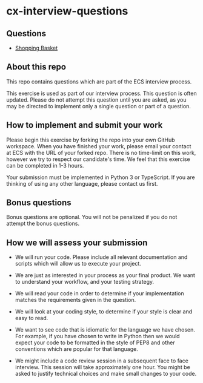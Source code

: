 # cx-interview-questions

## Questions

* [Shopping Basket](question.0.shopping_basket.md)

## About this repo

This repo contains questions which are part of the ECS interview process. 

This exercise is used as part of our interview process. This question is often updated. Please do not attempt this question until you are asked, as you may be directed to implement only a single question or part of a question.

## How to implement and submit your work

Please begin this exercise by forking the repo into your own GitHub workspace. When you have finished your work, please email your contact at ECS with the URL of your forked repo. There is no time-limit on this work, however we try to respect our candidate's time. We feel that this exercise can be completed in 1-3 hours. 

Your submission must be implemented in Python 3 or TypeScript. If you are thinking of using any other language, please contact us first.

## Bonus questions

Bonus questions are optional. You will not be penalized if you do not attempt the bonus questions.

## How we will assess your submission

* We will run your code. Please include all relevant documentation and scripts which will allow us to execute your project.

* We are just as interested in your process as your final product. We want to understand your workflow, and your testing strategy.

* We will read your code in order to determine if your implementation matches the requirements given in the question.

* We will look at your coding style, to determine if your style is clear and easy to read. 

* We want to see code that is idiomatic for the language we have chosen. For example, if you have chosen to write in Python then we would expect your code to be formatted in the style of PEP8 and other conventions which are popular for that language. 

* We might include a code review session in a subsequent face to face interview. This session will take approximately one hour. You might be asked to justify technical choices and make small changes to your code.